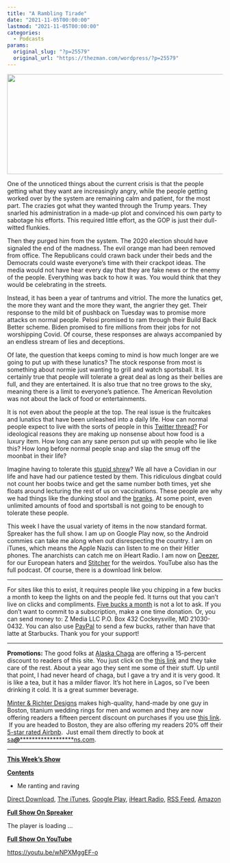 ```yaml
---
title: "A Rambling Tirade"
date: "2021-11-05T00:00:00"
lastmod: "2021-11-05T00:00:00"
categories:
  - Podcasts
params:
  original_slug: "?p=25579"
  original_url: "https://thezman.com/wordpress/?p=25579"
---
```


[<img
src="http://thezman.com/wordpress/wp-content/uploads/2018/01/Power-Hour.png"
decoding="async" width="600" height="233" />](http://thezman.com/wordpress/wp-content/uploads/2018/01/Power-Hour.png)

One of the unnoticed things about the current crisis is that the people
getting what they want are increasingly angry, while the people getting
worked over by the system are remaining calm and patient, for the most
part. The crazies got what they wanted through the Trump years. They
snarled his administration in a made-up plot and convinced his own party
to sabotage his efforts. This required little effort, as the GOP is just
their dull-witted flunkies.

Then they purged him from the system. The 2020 election should have
signaled the end of the madness. The evil orange man had been removed
from office. The Republicans could crawn back under their beds and the
Democrats could waste everyone’s time with their crackpot ideas. The
media would not have hear every day that they are fake news or the enemy
of the people. Everything was back to how it was. You would think that
they would be celebrating in the streets.

Instead, it has been a year of tantrums and vitriol. The more the
lunatics get, the more they want and the more they want, the angrier
they get. Their response to the mild bit of pushback on Tuesday was to
promise more attacks on normal people. Pelosi promised to ram through
their Build Back Better scheme. Biden promised to fire millions from
their jobs for not worshipping Covid. Of course, these responses are
always accompanied by an endless stream of lies and deceptions.

Of late, the question that keeps coming to mind is how much longer are
we going to put up with these lunatics? The stock response from most is
something about normie just wanting to grill and watch sportsball. It is
certainly true that people will tolerate a great deal as long as their
bellies are full, and they are entertained. It is also true that no tree
grows to the sky, meaning there is a limit to everyone’s patience. The
American Revolution was not about the lack of food or entertainments.

It is not even about the people at the top. The real issue is the
fruitcakes and lunatics that have been unleashed into a daily life. How
can normal people expect to live with the sorts of people in this
<a href="https://twitter.com/niggy_stardust/status/1452006192360853507"
rel="noopener" target="_blank">Twitter thread?</a> For ideological
reasons they are making up nonsense about how food is a luxury item. How
long can any sane person put up with people who lie like this? How long
before normal people snap and slap the smug off the moonbat in their
life?

Imagine having to tolerate this <a
href="https://michiganadvance.com/2021/10/24/susan-j-demas-the-soul-crushing-fight-of-parents-battling-right-wing-covid-nihilism/"
rel="noopener" target="_blank">stupid shrew</a>? We all have a Covidian
in our life and have had our patience tested by them. This ridiculous
dingbat could not count her boobs twice and get the same number both
times, yet she floats around lecturing the rest of us on vaccinations.
These people are why we had things like the dunking stool and the
<a href="https://en.wikipedia.org/wiki/Scold%27s_bridle" rel="noopener"
target="_blank">branks</a>. At some point, even unlimited amounts of
food and sportsball is not going to be enough to tolerate these people.

This week I have the usual variety of items in the now standard format.
Spreaker has the full show. I am up on Google Play now, so the Android
commies can take me along when out disrespecting the country. I am on
iTunes, which means the Apple Nazis can listen to me on their Hitler
phones. The anarchists can catch me on iHeart Radio. I am now on
<a href="https://www.deezer.com/show/623032" rel="noopener noreferrer"
target="_blank">Deezer</a>, for our European haters and <a
href="https://www.stitcher.com/podcast/the-z-blog-power-hour?refid=stpr"
rel="noopener noreferrer" target="_blank">Stitcher</a> for the weirdos.
YouTube also has the full podcast. Of course, there is a download link
below.

------------------------------------------------------------------------

For sites like this to exist, it requires people like you chipping in a
few bucks a month to keep the lights on and the people fed. It turns out
that you can’t live on clicks and compliments.
<a href="https://www.subscribestar.com/the-z-blog"
rel="noopener noreferrer" target="_blank">Five bucks a month</a> is not
a lot to ask. If you don’t want to commit to a subscription, make a one
time donation. Or, you can send money to: Z Media LLC P.O. Box 432
Cockeysville, MD 21030-0432. You can also use <a
href="https://www.paypal.com/cgi-bin/webscr?cmd=_s-xclick&amp;hosted_button_id=UDAS2Q8JYA6CN&amp;source=url"
rel="noopener noreferrer" target="_blank">PayPal</a> to send a few
bucks, rather than have that latte at Starbucks. Thank you for your
support!

------------------------------------------------------------------------

**Promotions:** The good folks at
<a href="https://alaskachaga.us/" rel="noopener noreferrer"
target="_blank">Alaska Chaga</a> are offering a 15-percent discount to
readers of this site. You just click on the
<a href="https://alaskachaga.us/discount/ZMAN" rel="noopener noreferrer"
target="_blank">this link</a> and they take care of the rest. About a
year ago they sent me some of their stuff. Up until that point, I had
never heard of chaga, but I gave a try and it is very good. It is like a
tea, but it has a milder flavor. It’s hot here in Lagos, so I’ve been
drinking it cold. It is a great summer beverage.

<a href="https://www.minterandrichterdesigns.com/"
rel="noreferrer nofollow noopener" target="_blank">Minter &amp; Richter
Designs</a> makes high-quality, hand-made by one guy in Boston, titanium
wedding rings for men and women and they are now offering readers a
fifteen percent discount on purchases if you use
<a href="https://www.minterandrichterdesigns.com/discount/ZMAN"
rel="noreferrer nofollow noopener" target="_blank">this link</a>. 
 <span class="highlight"><span class="colour"><span class="font"><span class="size">If
you are headed to Boston, they are also offering my readers 20% off
their <a
href="https://www.airbnb.com/users/7988017/listings?user_id=7988017&amp;s=3"
rel="noopener noreferrer" target="_blank">5-star rated Airbnb</a>.  Just
email them directly to book at
<a href="mailto:sa***@*********************ns.com"
data-original-string="szc4igT+B5nKexsxbqz4Sw==cb75HeEk1z1hBerPhMmr3y0TxIwVl1xVMJ4EYH0CGvqZiGA1+7vHUG8i4j5TQCVsYqE"><span
class="apbct-email-encoder"
data-original-string="gJZruLaLseZFqJ5JxlskHg==cb7BIHLHzs9JE9l0gE0Xs+FxoWs6liJkR5kztv39AQF26GOPxn6Qbnpqshl4yDo6QQQ"
title="This contact has been encoded by Anti-Spam by CleanTalk. Click to decode. To finish the decoding make sure that JavaScript is enabled in your browser.">sa<span
class="apbct-blur">***</span>@<span
class="apbct-blur">*********************</span>ns.com</span></a>.</span></span></span></span>

------------------------------------------------------------------------

**<u>This Week’s Show</u>**

**<u>Contents</u>**

-   Me ranting and raving

<a href="https://api.spreaker.com/v2/episodes/47323252/download.mp3"
rel="noopener" target="_blank">Direct Download</a>, <a
href="https://itunes.apple.com/us/podcast/the-z-blog-power-hour/id1262799640?mt=2"
rel="noopener noreferrer" target="_blank">The iTunes</a>, <a
href="https://podcasts.google.com/?feed=aHR0cHM6Ly93d3cuc3ByZWFrZXIuY29tL3Nob3cvMjU4OTY1Ny9lcGlzb2Rlcy9mZWVk"
rel="noopener noreferrer" target="_blank">Google Play</a>, <a href="https://www.iheart.com/podcast/the-z-blog-power-hour-29246491/"
rel="noopener noreferrer" target="_blank">iHeart Radio,</a>
<a href="https://www.spreaker.com/show/2589657/episodes/feed"
rel="noopener noreferrer" target="_blank">RSS Feed</a>, <a
href="https://music.amazon.com/podcasts/0d8bc343-742c-40fe-95c8-616ccf4cf1fa/The-Z-Blog-Power-Hour"
rel="noopener noreferrer" target="_blank">Amazon</a>

**<u>Full Show On Spreaker</u>**

The player is loading ...

<span class="widget_spinner dark"></span>

**<u>Full Show On YouTube</u>**

https://youtu.be/wNPXMggEF-o
